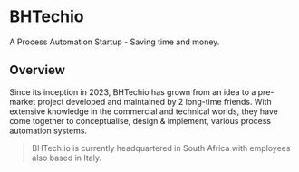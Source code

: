 # BHTechio

A Process Automation Startup - Saving time and money.

## Overview

Since its inception in 2023, BHTechio has grown from an idea to a pre-market project developed and maintained by 2 long-time friends. With extensive knowledge in the commercial and technical worlds, they have come together to conceptualise, design & implement, various process automation systems. 

> BHTech.io is currently headquartered in South Africa with employees also based in Italy.
